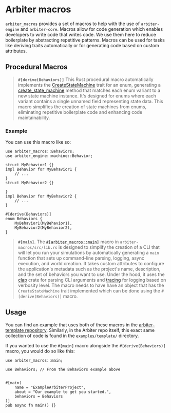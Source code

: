 # Arbiter macros
`arbiter_macros` provides a set of macros to help with the use of `arbiter-engine` and `arbiter-core`.
Macros allow for code generation which enables developers to write code that writes code. 
We use them here to reduce boilerplate by abstracting repetitive patterns. 
Macros can be used for tasks like deriving traits automatically or for generating code based on custom attributes.

## Procedural Macros

> **`#[derive(Behaviors)]`**
This Rust procedural macro automatically implements the [CreateStateMachine](https://github.com/anthias-labs/arbiter/blob/ffbbd146dc05f3e1088a9df5cf78452a1bef2212/macros/src/lib.rs#L68) trait for an enum, generating a [create_state_machine](https://github.com/anthias-labs/arbiter/blob/ffbbd146dc05f3e1088a9df5cf78452a1bef2212/macros/src/lib.rs#L26) method that matches each enum variant to a new state machine instance. 
It's designed for enums where each variant contains a single unnamed field representing state data. 
This macro simplifies the creation of state machines from enums, eliminating repetitive boilerplate code and enhancing code maintainability. 

### Example
You can use this macro like so:
```rust, ignore
use arbiter_macros::Behaviors;
use arbiter_engine::machine::Behavior;

struct MyBehavior1 {}
impl Behavior for MyBehavior1 {
    // ...
}
struct MyBehavior2 {}

}
impl Behavior for MyBehavior2 {
    // ...
}

#[derive(Behaviors)]
enum Behaviors {
    MyBehavior1(MyBehavior1),
    MyBehavior2(MyBehavior2),
}
```

> **`#[main]`**.
The [`#[arbiter_macros::main]`](https://github.com/anthias-labs/arbiter/blob/ffbbd146dc05f3e1088a9df5cf78452a1bef2212/macros/src/lib.rs#L161) macro in `arbiter-macros/src/lib.rs` is designed to simplify the creation of a CLI that will let you run your simulations by automatically generating a `main` function that sets up command-line parsing, logging, async execution, and world creation.
It takes custom attributes to configure the application's metadata such as the project's name, description, and the set of behaviors you want to use.
Under the hood, it uses the [clap](https://crates.io/crates/clap) crate for parsing CLI arguments and [tracing](https://crates.io/crates/tracing) for logging based on verbosity level. 
The macro needs to have have an object that has the `CreateStateMachine` trait implemented which can be done using the `#[derive(Behaviors)]` macro.


## Usage
You can find an example that uses both of these macros in the [arbiter-template repository](https://github.com/anthias-labs/arbiter-template). 
Similarly, in the Arbiter repo itself, this exact same collection of code is found in the `examples/template/` directory.

If you wanted to use the `#[main]` macro alongside the `#[derive(Behaviors)]` macro, you would do so like this:
```rust, ignore
use arbiter_macros::main;

use Behaviors; // From the Behaviors example above


#[main(
    name = "ExampleArbiterProject",
    about = "Our example to get you started.",
    behaviors = Behaviors
)]
pub async fn main() {}
```